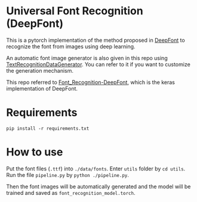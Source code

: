 # Universal Font Recognition (DeepFont)

This is a pytorch implementation of the method proposed in [DeepFont](https://arxiv.org/pdf/1507.03196v1.pdf) to recognize the font from images using deep learning. 

An automatic font image generator is also given in this repo using [TextRecognitionDataGenerator](https://github.com/Belval/TextRecognitionDataGenerator). You can refer to it if you want to customize the generation mechanism.

This repo referred to [Font_Recognition-DeepFont](https://github.com/robinreni96/Font_Recognition-DeepFont), which is the keras implementation of DeepFont.

# Requirements

```
pip install -r requirements.txt
```

# How to use

Put the font files (`.ttf`) into `./data/fonts`. Enter `utils` folder by `cd utils`. Run the file `pipeline.py` by `python ./pipeline.py`.

Then the font images will be automatically generated and the model will be trained and saved as `font_recognition_model.torch`.